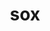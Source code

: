 ---
title: "sox"
layout: cache
categories: [package, develop-2024-11-03]
meta: {"versions": ["14.4.2"], "compilers": ["apple-clang@=15.0.0", "gcc@=13.2.0"], "oss": ["ubuntu24.04", "ventura"], "platforms": ["darwin", "linux"], "targets": ["aarch64", "x86_64_v3"], "stacks": ["ml-darwin-aarch64-mps", "ml-linux-aarch64-cpu", "ml-linux-aarch64-cuda", "ml-linux-x86_64-cpu", "ml-linux-x86_64-cuda", "root"], "num_specs": 3, "num_specs_by_stack": {"ml-darwin-aarch64-mps": 1, "root": 3, "ml-linux-aarch64-cpu": 1, "ml-linux-aarch64-cuda": 1, "ml-linux-x86_64-cuda": 1, "ml-linux-x86_64-cpu": 1}}
spec_details: [{"hash": "yvji7pfkcnrvrsodnuzmtir5ca4gg4k5", "compiler": "apple-clang@=15.0.0", "versions": ["14.4.2"], "os": "ventura", "platform": "darwin", "target": "aarch64", "variants": ["build_system=autotools", "~mp3"], "stacks": ["ml-darwin-aarch64-mps", "root"], "size": "-", "tarball": "https://binaries.spack.io/develop-2024-11-03/build_cache/darwin-ventura-aarch64/apple-clang-15.0.0/sox-14.4.2/darwin-ventura-aarch64-apple-clang-15.0.0-sox-14.4.2-yvji7pfkcnrvrsodnuzmtir5ca4gg4k5.spack"}, {"hash": "ss3o642wtonbvndizuhqadahewcxzuct", "compiler": "gcc@=13.2.0", "versions": ["14.4.2"], "os": "ubuntu24.04", "platform": "linux", "target": "aarch64", "variants": ["build_system=autotools", "~mp3"], "stacks": ["root", "ml-linux-aarch64-cpu", "ml-linux-aarch64-cuda"], "size": "-", "tarball": "https://binaries.spack.io/develop-2024-11-03/build_cache/linux-ubuntu24.04-aarch64/gcc-13.2.0/sox-14.4.2/linux-ubuntu24.04-aarch64-gcc-13.2.0-sox-14.4.2-ss3o642wtonbvndizuhqadahewcxzuct.spack"}, {"hash": "2g5r3safminjgc5plvb2df3rtibkxpb5", "compiler": "gcc@=13.2.0", "versions": ["14.4.2"], "os": "ubuntu24.04", "platform": "linux", "target": "x86_64_v3", "variants": ["build_system=autotools", "~mp3"], "stacks": ["ml-linux-x86_64-cuda", "ml-linux-x86_64-cpu", "root"], "size": "-", "tarball": "https://binaries.spack.io/develop-2024-11-03/build_cache/linux-ubuntu24.04-x86_64_v3/gcc-13.2.0/sox-14.4.2/linux-ubuntu24.04-x86_64_v3-gcc-13.2.0-sox-14.4.2-2g5r3safminjgc5plvb2df3rtibkxpb5.spack"}]
---